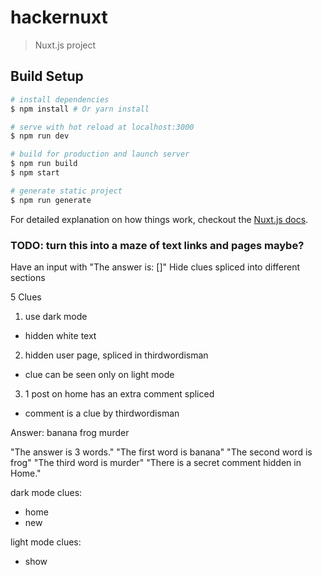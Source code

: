 # hackernuxt

> Nuxt.js project

## Build Setup

``` bash
# install dependencies
$ npm install # Or yarn install

# serve with hot reload at localhost:3000
$ npm run dev

# build for production and launch server
$ npm run build
$ npm start

# generate static project
$ npm run generate
```

For detailed explanation on how things work, checkout the [Nuxt.js docs](https://github.com/nuxt/nuxt.js).

### TODO: turn this into a maze of text links and pages maybe?

Have an input with "The answer is: []"
Hide clues spliced into different sections

5 Clues

1. use dark mode
 - hidden white text
2. hidden user page, spliced in thirdwordisman
  - clue can be seen only on light mode
3. 1 post on home has an extra comment spliced
  - comment is a clue by thirdwordisman


  Answer: banana frog murder

  "The answer is 3 words."
  "The first word is banana"
  "The second word is frog"
  "The third word is murder"
  "There is a secret comment hidden in Home."

dark mode clues:
  - home
  - new

light mode clues:
  - show


